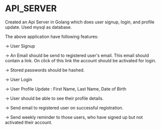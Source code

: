 # API_SERVER

Created an Api Server in Golang which does user signup, login, and profile update. Used mysql as database.

The above application have following features:

-> User Signup

-> An Email should be send to registered user's email. This email should contain a link. On click of this link the account should be activated for login.

-> Stored passwords should be hashed.

-> User Login

-> User Profile Update : First Name, Last Name, Date of Birth

-> User should be able to see their profile details.

-> Send email to registered user on successful registration.

-> Send weekly reminder to those users, who have signed up but not activated their account.

